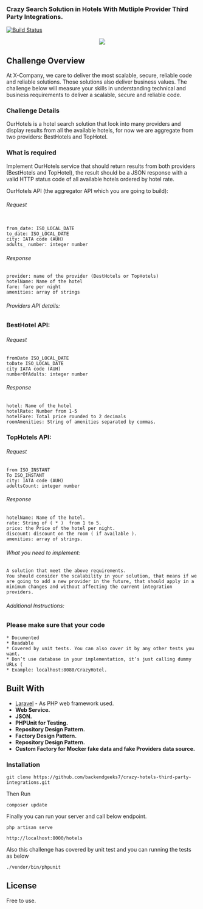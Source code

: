 ### Crazy Search Solution in Hotels With Mutliple Provider Third Party Integrations.

[![Build Status](https://travis-ci.org/joemccann/dillinger.svg?branch=master)](https://travis-ci.org/joemccann/dillinger)

<p align="center"><img src="https://laravel.com/assets/img/components/logo-laravel.svg"></p>
<p align="center"></p>

## Challenge Overview  

At X-Company, we care to deliver the most scalable, secure, reliable code and reliable solutions. Those solutions also deliver business values. The challenge below will measure your skills in understanding technical and business requirements to deliver a scalable, secure and reliable code.

### Challenge Details

OurHotels is a hotel search solution that look into many providers and display results from
all the available hotels, for now we are aggregate from two providers: BestHotels and
TopHotel.

### What is required

Implement OurHotels service that should return results from both providers (BestHotels and
TopHotel), the result should be a JSON response with a valid HTTP status code of all
available hotels ordered by hotel rate.

OurHotels API (the aggregator API which you are going to build):

###### Request

```

from_date: ISO_LOCAL_DATE
to_date: ISO_LOCAL_DATE
city: IATA code (AUH)
adults_ number: integer number

```

###### Response

```
provider: name of the provider (BestHotels or TopHotels)
hotelName: Name of the hotel
fare: fare per night
amenities: array of strings
```

###### Providers API details:

### BestHotel API:

###### Request

```
fromDate ISO_LOCAL_DATE
toDate ISO_LOCAL_DATE
city IATA code (AUH)
numberOfAdults: integer number
```

###### Response

```
hotel: Name of the hotel
hotelRate: Number from 1-5
hotelFare: Total price rounded to 2 decimals
roomAmenities: String of amenities separated by commas.
```

### TopHotels API:

###### Request

```
from ISO_INSTANT
To ISO_INSTANT
city: IATA code (AUH)
adultsCount: integer number
```

###### Response

```
hotelName: Name of the hotel.
rate: String of ( * )  from 1 to 5.
price: the Price of the hotel per night.
discount: discount on the room ( if available ).
amenities: array of strings.
```


###### What you need to implement:

```
A solution that meet the above requirements.
You should consider the scalability in your solution, that means if we are going to add a new provider in the future, that should apply in a minimum changes and without affecting the current integration providers.
```

###### Additional Instructions:

### Please make sure that your code

```
* Documented
* Readable
* Covered by unit tests. You can also cover it by any other tests you want.
* Don’t use database in your implementation, it’s just calling dummy URLs ( 
* Example: localhost:8080/CrazyHotel.
```

## Built With

* [Laravel](https://laravel.com/) - As PHP web framework used.
* **Web Service.**
* **JSON.**
* **PHPUnit for Testing.**
* **Repository Design Pattern.**
* **Factory Design Pattern.**
* **Repository Design Pattern.**
* **Custom Factory for Mocker fake data and fake Providers data source.**

### Installation

```
git clone https://github.com/backendgeeks7/crazy-hotels-third-party-integrations.git
```

Then Run 

```
composer update 
```

Finally you can run your server and call below endpoint. 

```
php artisan serve
```
```
http://localhost:8000/hotels
```

Also this challenge has covered by unit test and you can running the tests as below 

```
./vendor/bin/phpunit
```

## License

Free to use. 
